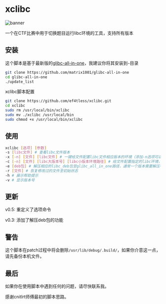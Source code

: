 # xclibc

![banner](https://user-images.githubusercontent.com/52035000/192832394-8af0bf43-1be1-4d5b-8701-9b0d8057b190.png)

一个在CTF比赛中用于切换题目运行libc环境的工具，支持所有版本

## 安装

这个脚本是基于最新版的[glibc-all-in-one](https://github.com/matrix1001/glibc-all-in-one)，我建议你将其安装到`~`目录

```bash
git clone https://github.com/matrix1001/glibc-all-in-one
cd glibc-all-in-one
./update_list
```

xclibc脚本配置

```bash
git clone https://github.com/ef4tless/xclibc.git
cd xclibc
sudo rm /usr/local/bin/xclibc
sudo mv ./xclibc /usr/local/bin
sudo chmod +x /usr/local/bin/xclibc
```

## 使用

```bash
xclibc [选项] [参数]
-s [libc文件] # 查看libc文件版本
-x [-n] [文件] [libc文件] # 一键给文件配置libc文件相应版本的环境（添加-n选项可以使用修改--replace-needed的方式实现）
-c [-n] [文件] [libc大版本号] [libc小版本环境路径] # 给文件配置指定的libc环境，输入大版本号后回车，可自由选择复制libc小版本环境路径（添加-n选项可以使用修改--replace-needed的方式实现）
-e [deb包] # 解压相应的libc_deb包至glibc_all_in_one路径，通常一个版本需要解压一份本体deb和一份debug_deb包
-r [文件] # 恢复修改过的文件至初始状态
-h # 展示帮助提示
-v # 显示版本号
```

## 更新

v0.5: 重定义了选项命令

v0.3: 添加了解压deb包的功能

## 警告

这个脚本在patch过程中将会删除`/usr/lib/debug/.build/`，如果你介意这一点，请先备份本机文件。

## 最后

如果你在使用脚本中遇到任何的问题，请尽快联系我。

感谢cnitlrt师傅最初的脚本思路。
